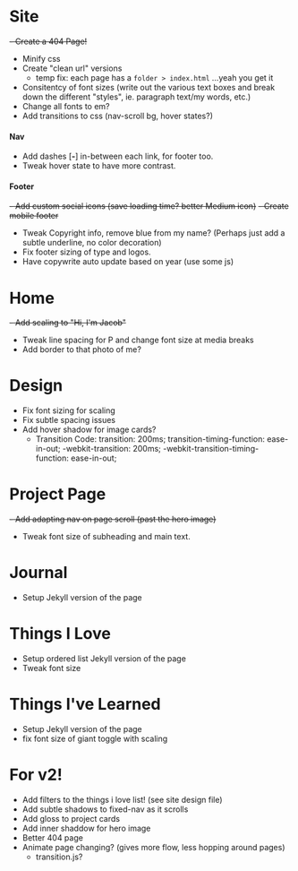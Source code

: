 # Site
~~- Create a 404 Page!~~
- Minify css
- Create "clean url" versions
    - temp fix: each page has a `folder > index.html` ...yeah you get it
- Consitentcy of font sizes (write out the various text boxes and break down the different "styles", ie. paragraph text/my words, etc.)
- Change all fonts to em? 
- Add transitions to css (nav-scroll bg, hover states?)


#### Nav
- Add dashes [**-**] in-between each link, for footer too.
- Tweak hover state to have more contrast.

#### Footer
~~- Add custom social icons (save loading time? better Medium icon)~~
~~- Create mobile footer~~
- Tweak Copyright info, remove blue from my name? (Perhaps just add a subtle underline, no color decoration)
- Fix footer sizing of type and logos.
- Have copywrite auto update based on year (use some js)


# Home
~~- Add scaling to "Hi, I'm Jacob"~~
- Tweak line spacing for P and change font size at media breaks
- Add border to that photo of me?

# Design
- Fix font sizing for scaling
- Fix subtle spacing issues
- Add hover shadow for image cards?
    - Transition Code:
            transition: 200ms;
            transition-timing-function: ease-in-out;
            -webkit-transition: 200ms;
            -webkit-transition-timing-function: ease-in-out;

# Project Page
~~- Add adapting nav on page scroll (past the hero image)~~
- Tweak font size of subheading and main text.

# Journal
- Setup Jekyll version of the page

# Things I Love
- Setup ordered list Jekyll version of the page
- Tweak font size

# Things I've Learned
- Setup Jekyll version of the page
- fix font size of giant toggle with scaling


# For v2!
- Add filters to the things i love list! (see site design file)
- Add subtle shadows to fixed-nav as it scrolls
- Add gloss to project cards
- Add inner shaddow for hero image
- Better 404 page
- Animate page changing? (gives more flow, less hopping around pages)
    - transition.js?

